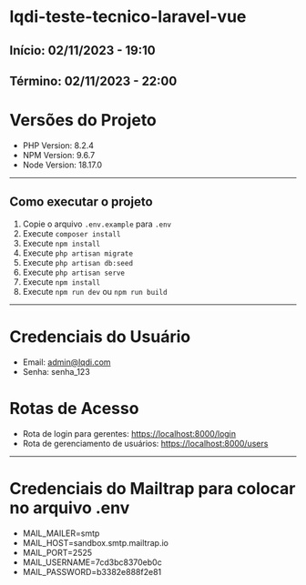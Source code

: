 # lqdi-teste-tecnico-laravel-vue

## Início: 02/11/2023 - 19:10

## Término: 02/11/2023 - 22:00

# Versões do Projeto

- PHP Version: 8.2.4
- NPM Version: 9.6.7
- Node Version: 18.17.0

---

## Como executar o projeto

1. Copie o arquivo `.env.example` para `.env`
2. Execute `composer install`
3. Execute `npm install`
4. Execute `php artisan migrate`
5. Execute `php artisan db:seed`
6. Execute `php artisan serve`
7. Execute `npm install`
8. Execute `npm run dev` ou `npm run build`

---

# Credenciais do Usuário

- Email: admin@lqdi.com
- Senha: senha_123

# Rotas de Acesso

- Rota de login para gerentes: [https://localhost:8000/login](https://localhost:8000/login)
- Rota de gerenciamento de usuários: [https://localhost:8000/users](https://localhost:8000/users)

---

# Credenciais do Mailtrap para colocar no arquivo .env

- MAIL_MAILER=smtp
- MAIL_HOST=sandbox.smtp.mailtrap.io
- MAIL_PORT=2525
- MAIL_USERNAME=7cd3bc8370eb0c
- MAIL_PASSWORD=b3382e888f2e81
